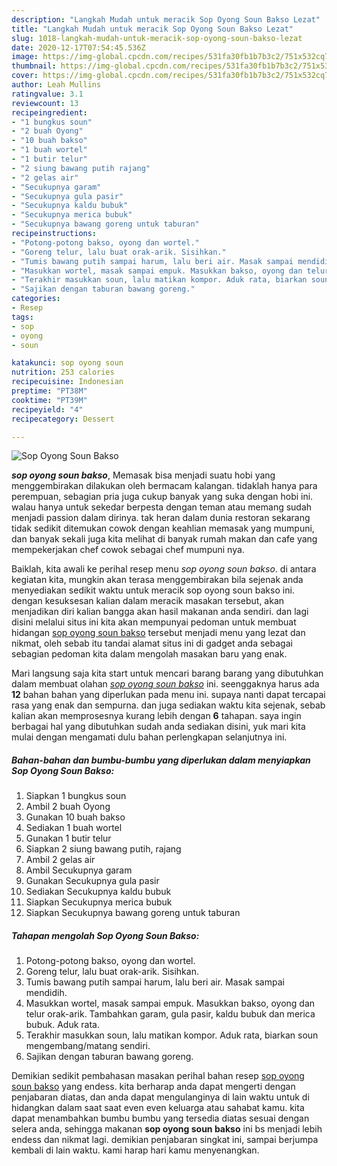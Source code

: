 ```yaml
---
description: "Langkah Mudah untuk meracik Sop Oyong Soun Bakso Lezat"
title: "Langkah Mudah untuk meracik Sop Oyong Soun Bakso Lezat"
slug: 1018-langkah-mudah-untuk-meracik-sop-oyong-soun-bakso-lezat
date: 2020-12-17T07:54:45.536Z
image: https://img-global.cpcdn.com/recipes/531fa30fb1b7b3c2/751x532cq70/sop-oyong-soun-bakso-foto-resep-utama.jpg
thumbnail: https://img-global.cpcdn.com/recipes/531fa30fb1b7b3c2/751x532cq70/sop-oyong-soun-bakso-foto-resep-utama.jpg
cover: https://img-global.cpcdn.com/recipes/531fa30fb1b7b3c2/751x532cq70/sop-oyong-soun-bakso-foto-resep-utama.jpg
author: Leah Mullins
ratingvalue: 3.1
reviewcount: 13
recipeingredient:
- "1 bungkus soun"
- "2 buah Oyong"
- "10 buah bakso"
- "1 buah wortel"
- "1 butir telur"
- "2 siung bawang putih rajang"
- "2 gelas air"
- "Secukupnya garam"
- "Secukupnya gula pasir"
- "Secukupnya kaldu bubuk"
- "Secukupnya merica bubuk"
- "Secukupnya bawang goreng untuk taburan"
recipeinstructions:
- "Potong-potong bakso, oyong dan wortel."
- "Goreng telur, lalu buat orak-arik. Sisihkan."
- "Tumis bawang putih sampai harum, lalu beri air. Masak sampai mendidih."
- "Masukkan wortel, masak sampai empuk. Masukkan bakso, oyong dan telur orak-arik. Tambahkan garam, gula pasir, kaldu bubuk dan merica bubuk. Aduk rata."
- "Terakhir masukkan soun, lalu matikan kompor. Aduk rata, biarkan soun mengembang/matang sendiri."
- "Sajikan dengan taburan bawang goreng."
categories:
- Resep
tags:
- sop
- oyong
- soun

katakunci: sop oyong soun 
nutrition: 253 calories
recipecuisine: Indonesian
preptime: "PT38M"
cooktime: "PT39M"
recipeyield: "4"
recipecategory: Dessert

---
```



![Sop Oyong Soun Bakso](https://img-global.cpcdn.com/recipes/531fa30fb1b7b3c2/751x532cq70/sop-oyong-soun-bakso-foto-resep-utama.jpg)

<b><i>sop oyong soun bakso</i></b>, Memasak bisa menjadi suatu hobi yang menggembirakan dilakukan oleh bermacam kalangan. tidaklah hanya para perempuan, sebagian pria juga cukup banyak yang suka dengan hobi ini. walau hanya untuk sekedar berpesta dengan teman atau memang sudah menjadi passion dalam dirinya. tak heran dalam dunia restoran sekarang tidak sedikit ditemukan cowok dengan keahlian memasak yang mumpuni, dan banyak sekali juga kita melihat di banyak rumah makan dan cafe yang mempekerjakan chef cowok sebagai chef mumpuni nya.



Baiklah, kita awali ke perihal resep menu <i>sop oyong soun bakso</i>. di antara kegiatan kita, mungkin akan terasa menggembirakan bila sejenak anda menyediakan sedikit waktu untuk meracik sop oyong soun bakso ini. dengan kesuksesan kalian dalam meracik masakan tersebut, akan menjadikan diri kalian bangga akan hasil makanan anda sendiri. dan lagi disini melalui situs ini kita akan mempunyai pedoman untuk membuat hidangan <u>sop oyong soun bakso</u> tersebut menjadi menu yang lezat dan nikmat, oleh sebab itu tandai alamat situs ini di gadget anda sebagai sebagian pedoman kita dalam mengolah masakan baru yang enak.


Mari langsung saja kita start untuk mencari barang barang yang dibutuhkan dalam membuat olahan <u><i>sop oyong soun bakso</i></u> ini. seenggaknya harus ada <b>12</b> bahan bahan yang diperlukan pada menu ini. supaya nanti dapat tercapai rasa yang enak dan sempurna. dan juga sediakan waktu kita sejenak, sebab kalian akan memprosesnya kurang lebih dengan <b>6</b> tahapan. saya ingin berbagai hal yang dibutuhkan sudah anda sediakan disini, yuk mari kita mulai dengan mengamati dulu bahan perlengkapan selanjutnya ini.

<!--inarticleads1-->

##### Bahan-bahan dan bumbu-bumbu yang diperlukan dalam menyiapkan Sop Oyong Soun Bakso:

1. Siapkan 1 bungkus soun
1. Ambil 2 buah Oyong
1. Gunakan 10 buah bakso
1. Sediakan 1 buah wortel
1. Gunakan 1 butir telur
1. Siapkan 2 siung bawang putih, rajang
1. Ambil 2 gelas air
1. Ambil Secukupnya garam
1. Gunakan Secukupnya gula pasir
1. Sediakan Secukupnya kaldu bubuk
1. Siapkan Secukupnya merica bubuk
1. Siapkan Secukupnya bawang goreng untuk taburan




<!--inarticleads2-->

##### Tahapan mengolah Sop Oyong Soun Bakso:

1. Potong-potong bakso, oyong dan wortel.
1. Goreng telur, lalu buat orak-arik. Sisihkan.
1. Tumis bawang putih sampai harum, lalu beri air. Masak sampai mendidih.
1. Masukkan wortel, masak sampai empuk. Masukkan bakso, oyong dan telur orak-arik. Tambahkan garam, gula pasir, kaldu bubuk dan merica bubuk. Aduk rata.
1. Terakhir masukkan soun, lalu matikan kompor. Aduk rata, biarkan soun mengembang/matang sendiri.
1. Sajikan dengan taburan bawang goreng.




Demikian sedikit pembahasan masakan perihal bahan resep <u>sop oyong soun bakso</u> yang endess. kita berharap anda dapat mengerti dengan penjabaran diatas, dan anda dapat mengulanginya di lain waktu untuk di hidangkan dalam saat saat even even keluarga atau sahabat kamu. kita dapat menambahkan bumbu bumbu yang tersedia diatas sesuai dengan selera anda, sehingga makanan <b>sop oyong soun bakso</b> ini bs menjadi lebih endess dan nikmat lagi. demikian penjabaran singkat ini, sampai berjumpa kembali di lain waktu. kami harap hari kamu menyenangkan.
